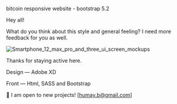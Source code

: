 bitcoin responsive website - bootstrap 5.2

Hey all!

What do you think about this style and general feeling? I need more feedback for you as well.

![Smartphone_12_max_pro_and_three_ui_screen_mockups](https://user-images.githubusercontent.com/82465022/210129822-106b0cee-7f48-430d-b9cb-4ab2fb29e472.png)


Thanks for staying active here.

Design — Adobe XD

Front — Html, SASS and Bootstrap

💌 I am open to new projects! [humay.b@gmail.com]
